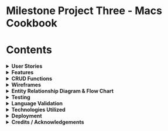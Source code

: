 # Milestone Project Three - Macs Cookbook
# Contents
<details>
<summary><b>User Stories<b></summary>

## Site ownership goals
The site was created for a fictional owner who requires a cookbook app for users to log in and share recipes for a community culinary experience.
## Visitor/User Goals
### Logged in user goals

As a logged in user, I would like to be able to contribute my own recipes to the site

As a logged in user, I would like to be able to adjust and delete the recipes I have submitted on the website at my own leisure

As a logged in user, I would like the flexibility to change my email and password when I need to

As a logged in user I would like to be able to navigate around the site structure easily and understand the layout of the site instinctively

As a logged user, I would like to be able to delete my account if I decide to leave the site at a later date

### Logged out user goals

As a logged out user, I would like to be able to access the register page to create an account and get feedback based on a successful registration

As a logged out user, I would like to be able to sign in and access the site

As a logged out user, I would like feedback on my form submissions and and confirmation of loggin out successfully

### Logged in admin goals

As an admin, I would like to be able to grant/remove admin access to trusted users on the site

As an admin, I would like to see which users currently have admin privileges on the site for a clear picture of who has access

As a admin, I would like to be able to police the site using my permissions as a way to edit/remove other users recipes if they are used inappropriately on the site.
</details>

<details>
<summary><b>Features</b></summary>

## Site wide
The implementation of a global navbar and footer to make a uniform user experience has been completed site wide
- As a logged in user I would like to be able to navigate around the site structure easily and understand the layout of the site instinctively
## Pre Login
The user experience is limited to only 2 pages before logging in, from here they can navigate to the login page or sign up page
## Home Page
On the home page, users can take the opportunity to view both their own created recipes, and also the communities additions to the site, the CRUD functionality on the home page is read only by design to ensure that the recipes of other users are protected and cannot be edited or deleted. If a user clicks on view recipe to expand this page, they can see a more in depth view of the recipe they have clicked, and if they are an administrator of the site or the owner of the recipe they will have access to edit or delete on that page.
## Account Page
In the account page the user is presented with a collapsible set of forms offering multiple functionalities
### Change Password
The user can opt to change the password in the database by supplying the app with the old password and the new request to take its place, the user is once again given a modal to confirm and guard against accidental changes. The act of supplying the old password is used as a security measure to prevent malicious intent on the site.
### Change email
In the email section of the page the user is presented with the current email address linked to the account for reference, they are given the option to change to a new email via a form and presented with a modal to confirm the selection and submit to the database. Due to the database model requiring each email to be unique, if the user requests an email already in the database it will reject the request and provide feedback to the user on the nature of the rejection.
### Delete account
The user is provided with an option to remove the account from the database after supplying the form with the email associated to their own account, the function queries the email provided with the current session user to prevent and foul play and only allow for the deletion of the logged in account.
## Recipes Page
In the recipes page, the user is able to view all recipe submissions made by themselves with the option to update the recipes and also to delete them.

Upon clicking the edit button, the user is directed to a prefilled form referencing all of the recipes current values, allowing the user to change whatever is neccessary and resubmit the form back to the database to be updated.

To ensure no accidental deletions of the recipes, a modal has been implemented requiring the user to confirm the attempt before the recipe is removed from the database
## Admin Features
On the admin page, an admin can add or remove access to admin features using the user email of the account needing the access using a simple form with a checkbox to add/remove privilege

The admin page also allows admins to view other admins on the site for clarity to protect against unwanted or unneccesary access of the privileges.

Additionally, having admin permission also lets users edit and delete recipes on the home page that they do not own to ensure compliance with site etiquette.

## Error Pages
### 404 Error
An error page was designed for a 404 error and allows the user to navigate back to the home page if logged in using a button on the page, if the user is not logged in it will direct them to the login page
### 500 Error
An error page was designed for a 500 error and allows the user to navigate back to the home page if logged in using a button on the page, if the user is not logged in it will direct them to the login page

## If/Else statement for admins
The site was built using an if else statement regarding admins and will only display the admin page on the navigation menu if the user does have admin permissions, if a non admin user tries to access this page via the URL they will be returned home and have a message flashed on screen to inform them they are not an administrator

## Features left to implement
### Forgot Password Form
A feature that can be implemented in the future would be the forgot password form, I would place this at the bottom of the login page and use the following steps to implement the feature.

- Fill email form
- Query database for email
- If it exists, connect to an API to send email and allow the user to change password using the change password function.
</details>

<details>
<summary><b>CRUD Functions</b></summary>

### Create
Sign In function
- As a logged out user, I would like to be able to sign in and access the site
- As a logged out user, I would like to be able to access the register page to create an account and get feedback based on a successful registration

Create recipe function
- As a logged in user, I would like to be able to contribute my own recipes to the site

### Read
Reads database to filter all recipes to home page

Reads database to filter current user recipe to recipes page

Reads database to filter first name to replace "Mac's Cookbook' in title

Reads database to supply email in account page

Verifies old email, password and current email before allowing changes on account page

Admins can view other admin users via the admin page
### Update
User can update recipes that is associated with their account
- As a logged in user, I would like to be able to adjust and delete the recipes I have submitted on the website at my own leisure

The user can change email addresses for the account if neccessary in the database
- As a logged in user, I would like the flexibility to change my email and password when I need t

The user can update the account password via the account page
- As a logged in user, I would like the flexibility to change my email and password when I need to

Toggle admin function
- As an admin, I would like to be able to grant/remove admin access to trusted users on the site

### Delete
The user has the option to remove/delete recipes from their account and the database

The user can delete the account from the website permanently
- As a logged user, I would like to be able to delete my account if I decide to leave the site at a later date
</details>

<details>
<summary><b>Wireframes</b></summary>

## Login
Wire frames of the login page were created to provide a positive user experience, offering clear contrasts and large font sizes with minimal clutter

![Login Desktop Wireframe](/cookbook/docs/Wireframes/Desktop/signin-desktop.png "Login Desktop Wireframe")

## Sign Up
The sign up page wireframe was created with the idea of keeping the screen clutter free and easy to read.

![Register Desktop Wireframe](/cookbook/docs/Wireframes/Desktop/signup-desktop.png "Register Desktop Wireframe")

## Home
The home wireframe was designed to allow for a display of community recipes and allow the user to browse freely for inspiration

![Home Desktop Wireframe](/cookbook/docs/Wireframes/Desktop/home-desktop.png "Home Desktop Wireframe")

## Recipes
The recipes page wireframe was designed to show the users recipes in a clear and uncluttered manner offering good contrast ratios and easy to read buttons

![Recipes Desktop Wireframe](/cookbook/docs/Wireframes/Desktop/recipes-desktop.png "Recipes Desktop Wireframe")

## Add a recipe
The add a recipe form was created with the intention of allowing the user to upload recipes in a simple manner providing the necessary information alongside verification of the submission

![Add recipes Desktop Wireframe](/cookbook/docs/Wireframes/Desktop/add-recipe-desktop.png "Add recipes Desktop Wireframe")

## Edit a recipe
The edit page was designed to be clear and concise with one form only. allowing the user to focus on the editing with minimal distractions

![Edit recipes Desktop Wireframe](/cookbook/docs/Wireframes/Desktop/edit-recipe-desktop.png "Edit recipes Desktop Wireframe")

## Account
The account page was designed to be collapsible to allow for minimal screen clutter when filling out forms in the page

![Account Desktop Wireframe](/cookbook/docs/Wireframes/Desktop/account-desktop.png "Account Desktop Wireframe")

## Admin
The admin page was designed to allow admin access on the site.

![Admin Desktop Wireframe](/cookbook/docs/Wireframes/Desktop/admin-desktop.png "Admin Desktop Wireframe")
## Expand Recipe 
The expand recipe page is active when clicking view on a recipe and queries the individual recipe for display on its own page for viewing.

![Expand recipe Desktop Wireframe](/cookbook/docs/Wireframes/Desktop/expand-recipe-desktop.png "Expand recipe Desktop Wireframe")
</details>
<details>
<summary><b>Entity Relationship Diagram & Flow Chart</b></summary>

## ERD Diagram

![ERD Diagram](/cookbook/docs/Diagrams/erd-diagram.png "ERD Diagram")

## Flow charts
### Login/Register
![Login flow chart](/cookbook/docs/Diagrams/login-chart.png "Login flow chart")

The login functionality of the site is presented to the user on page load alongside the sign up page in the navigation. The user is restricted to these pages until they are authenticated. If a user signs up to the site they are redirected on successful registration to the login page to continue the use of the site. 

### Delete Account
![Delete account flow chart](/cookbook/docs/Diagrams/delete-account-chart.png "Delete account flow chart")

The functionality regarding deleting an account begins at the account page once the user has logged in, the user must click the collapsible to show the delete account portion of the page and also confirm their intentions to delete by entering the email associated with that account. On form submission the backend queries the database using the current user ID and if the email written in the input field matched the current user email, the account is deleted.

### Email Changed
![Email changed flow chart](/cookbook/docs/Diagrams/email-changed-chart.png "Email changed flow chart")

The email change section of the site starts with displaying the users currently associated email with the site account, it then offers an input field for the user to submit a new email validated by the HTML before offering a modal to confirm the user choice. If the user clicks the modal the database will be queried and if no account is linked with the new email already, it will be assigned to the account. Otherwise feedback will be given to the user regarding the email being used.

### Password Change
![Password change flow chart](/cookbook/docs/Diagrams/password-change-chart.png "Password change flow chart")

The account page offers functionality for a password change to the user, the form required the user to confirm the current account password as verification of the intention to change the account, and also a new password to replace it. The database is then queried and if the current password matches the one in the database storage, it will be replaced by the new password.

### Add Recipe
![Add recipe flow chart](/cookbook/docs/Diagrams/add-recipe-chart.png "Add recipe flow chart")

The add recipe function is a simple form validated by HTML for the user to fill out. On submission of the form the database will commit the recipe to storage and reload the recipes page to show the new recipe as a card with the option to edit and delete.

### Edit Recipe
![Edit recipe flow chart](/cookbook/docs/Diagrams/edit-recipe-chart.png "Edit recipe flow chart")

Similar to the add recipe function the edit recipe uses the same form however targets the recipe ID passed to the function when clicking edit on a recipe card that the user owns. Users can only edit their own recipes.

### Delete Recipe
![Delete recipe flow chart](/cookbook/docs/Diagrams/delete-recipe-chart.png "Delete recipe flow chart")

The delete recipe function, much like the edit recipe is only available via the your recipes page and can only be used on a recipe that is owned by the current user, the function also has a modal to confirm deletion to prevent accidental deletes.

### Admin Toggle
The admin toggle function allows for a user to use the admin access panel to enable or disable additional permissions to users on the site, the checkbox next to the input field will (if ticked) enable permissions to the email submitted, if not checked and an email is submitted it will remove permissions. The function does not allow the user with the id of 1 to have permissions removed. 
</details>
<details>
<summary><b>Testing</b></summary>

## Wave testing
### 404
The 404 page was wave tested and reported the following.
![Wave testing 404](/cookbook/docs/testing/wave/desktop/wave-404-desktop.png "Wave testing 404")
### 500
The 500 page fed these stats back when wave tested
![Wave testing 500](/cookbook/docs/testing/wave/desktop/wave-500-desktop.png "Wave testing 500")
### Home
The home page gave the following results when ran through the wave tool
![Wave testing Home](/cookbook/docs/testing/wave/desktop/wave-home-desktop.png "Wave testing Home")
### Admin
The admin page reported the following results when using the wave tool.
![Wave testing Admin](/cookbook/docs/testing/wave/desktop/wave-admin-desktop.png "Wave testing Admin")
### Account
The account page was also waved, and returned these results
![Wave testing Account](/cookbook/docs/testing/wave/desktop/wave-account-desktop.png "Wave testing Account")
### Add Recipe
The add a recipe page returned the following
![Wave testing Add Recipe](/cookbook/docs/testing/wave/desktop/wave-add-recipe-desktop.png "Wave testing Add Recipe")
### Edit Recipe
The edit recipe page returned these results when waved
![Wave testing Edit Recipe](/cookbook/docs/testing/wave/desktop/wave-edit-recipe-desktop.png "Wave testing Edit Recipe")
### Recipes
The recipe page was waved and gave the below stats
![Wave testing Recipes](/cookbook/docs/testing/wave/desktop/wave-recipes-desktop.png "Wave testing Recipes")
### Sign up
The sign-up page also was ran through the tool, here are the results
![Wave testing Sign up](/cookbook/docs/testing/wave/desktop/wave-signup-desktop.png "Wave testing Sign up")
### Login
The login page returned the following results
![Wave testing Login](/cookbook/docs/testing/wave/desktop/wave-login-desktop.png "Wave testing Login")

## Lighthouse Testing
### Home
The website, in addition to using the wave tool was assessed using the Lighthouse technology of Google chrome, when using that technology on the home page it gave these stats.
![Lighthouse testing Home](/cookbook/docs/testing/lighthouse/home-lighthouse.png "Lighthouse testing Home")
### Admin
The admin page related the below stats when using the tool.
![Lighthouse testing Admin](/cookbook/docs/testing/lighthouse/admin-lighthouse.png "Lighthouse testing Admin")
### Account
the account page was also put in to lighthouse and returned these values.
![Lighthouse testing Account](/cookbook/docs/testing/lighthouse/account-lighthouse.png "Lighthouse testing Account")
### Add Recipe
When using Lighthouse on the add recipe page, it returns this analysis.
![Lighthouse testing Add Recipe](/cookbook/docs/testing/lighthouse/add-recipe-lighthouse.png "Lighthouse testing Add Recipe")
### Edit Recipe
The edit recipe page analysis from lighthouse is as follows.
![Lighthouse testing Edit Recipe](/cookbook/docs/testing/lighthouse/edit-recipe-lighthouse.png "Lighthouse testing Edit Recipe")
### Recipes
When assessing the recipes page in lighthouse, it returns these values.
![Lighthouse testing Recipes](/cookbook/docs/testing/lighthouse/recipes-lighthouse.png "Lighthouse testing Recipes")
### Sign up
The sign-up page was also assessed, the report purported the following. The page unfortunately did not return as high a score as the others majoritively due to unused JavaScript. These scripts are inherited from the base template as initializes site wide.
![Lighthouse testing Sign up](/cookbook/docs/testing/lighthouse/signup-lighthouse.png "Lighthouse testing Sign up")
### Login
The login page was also assessed and returned the following, again this page was negatively impacted during these tests by loading unused JavaScript on the page as a result of inheriting from the base template.
![Lighthouse testing Login](/cookbook/docs/testing/lighthouse/login-lighthouse.png "Lighthouse testing Login")
## Functional Testing
### Bugs

</details>
<details>
<summary>Language Validation</summary>

## HTML
The html parts of the website have been ran through validation software to ensure compliance with HTML standards on the web. You can see the reports below.
### Home
![Home HTML Validation](/cookbook/docs/testing/validators/html/home-html.png "Home HTML Validation")
### Account
![Account HTML Validation](/cookbook/docs/testing/validators/html/account-html.png "Account HTML Validation")
### Admin
![Admin HTML Validation](/cookbook/docs/testing/validators/html/admin-html.png "Admin HTML Validation")
### Recipes
![Recipes HTML Validation](/cookbook/docs/testing/validators/html/recipes-html.png "Recipes HTML Validation")
### Add Recipe
![Add Recipe HTML Validation](/cookbook/docs/testing/validators/html/add-recipe-html.png "Add Recipe HTML Validation")
### Edit Recipe
![Edit Recipe HTML Validation](/cookbook/docs/testing/validators/html/edit-recipe-html.png "Edit Recipe HTML Validation")
### Expand Recipe
#### Admin
![Expand Admin HTML Validation](/cookbook/docs/testing/validators/html/expand-recipe-admin-html.png "Expand Admin HTML Validation")
#### Non Admin
![Expand Non Admin HTML Validation](/cookbook/docs/testing/validators/html/expand-recipe-html.png "Expand Non Admin HTML Validation")
### Login
![Login HTML Validation](/cookbook/docs/testing/validators/html/login-html.png "Login HTML Validation")
### Sign Up
![Sign Up HTML Validation](/cookbook/docs/testing/validators/html/signup-html.png "Sign Up HTML Validation")

## CSS
The stylesheets were assessed using jigsaw to analyse CSS compliance with standard practises and returned the following.
![CSS Validation](/cookbook/docs/testing/validators/css/styles-css.png "CSS Validation")
## JavaScript/jQuery
The JavaScript/JQuery initialisation code was assessed using JSLint and returned the following.
![JS Validation](/cookbook/docs/testing/validators/js/initialiser-js.png "JS Validation")
## Python
The python code was ran through the validation software to ensure it is pep8 compliant and returned the following.
### Init
The init.py file returned 3 hints on validation, the hints were as follows:
1. Put white spaces around the operators. 

        app.register_blueprint(routes, url_prefix="/")

2. Put white spaces around the operators.

        app.register_blueprint(auth, url_prefix="/")

3. Add two empty lines in front of function definition

        @login_manager.user_loader

        def load_user(id):
        
            return User.query.get(int(id))

The whitespace hints refers to the slash for the url prefix

The line hint is caused by to the decorator above the function

![Auth Validation](/cookbook/docs/testing/validators/python/auth-pep8.png "Auth Validation")
### Auth
Auth file produced 6 hints in total for the following code snippets:
1. Put white spaces around the operators
2. Add two empty lines in front of function definition

        @auth.route('/login', methods = ['GET', 'POST'])

        def login():

3. Put white spaces around the operators
4. Add two empty lines in front of function definition

        @auth.route('/logout')

        @login_required

        def logout():

5. Put white spaces around the operators
6. Add two empty lines in front of function definition

        @auth.route('/signup', methods=['GET', 'POST'])

        def signup():

The whitespace hints refers to the slash before the route e.g "/login"

The line hints are caused due to the decorator above the function

![Auth Validation](/cookbook/docs/testing/validators/python/auth-pep8.png "Auth Validation")
### Models
The model evaluation returned 2 lines with hints, both lines returned were in regards to f strings returned by the model.

![Models Validation](/cookbook/docs/testing/validators/python/models-pep8.png "Models Validation")
### Routes
The routes function also returned 2 hints on lines regarding the length of statements inside of if statements, see below:

    if checkbox == 'on':

            user_exists.is_admin = True

            print(user_exists.first_name, user_exists.is_admin)

            db.session.commit()

            flash('User is now an admin', category="success")

            return redirect(url_for('routes.admin'))

The second if statements is as follows:

    if admin.is_admin:

            name = f"{admin.first_name} {admin.last_name}"

            current_admin_names.append(name)

            current_admin_names.sort()

![Routes Validation](/cookbook/docs/testing/validators/python/routes-pep8.png "Routes Validation")
</details>
<details>
<summary><b>Technologies Utilized</b></summary>

# Technologies Utilised
## HTML
HTML5 Was used to create the front end skeleton of the website, semantic HTML in the form of Head, Nav, Main and Footer tags were used to create appropriate structure.
## CSS
Custom CSS styles were utilised to resize and reposition some elements on the site in order to maximise the user experience.
### Materialize Framework
The Materialize Framework was used in order to allow for easy to put together structures and fast styles to create a better user experience for the user.
## JavaScript/JQuery
### Materialize Framework
The Materialize Framework was also used in the form of JQuery to initialize some of the components used from the framework such as carousels and collapsible menus
## Python
### Flask Framework
The Flask Framework was used to create and initialise the app in order to run the server and to navigate through the site using routing and login functionality.
### Jinja Templating
Jinja Templating was used alongside Flask modules in order to create Python implementation in the html files rendered by the app
## External utility
### Font Awesome
Font Awesome was used to generate icons for the website and to style the links in a more reader friendly fashion

</details>
<details>
<summary><b>Deployment</b></summary>

## GitHub version control

The site was created using the template provided by code institute regarding milestone project 3. The code was written in gitpod and pushed using the gitpod source control option on the side bar of the application.

### Github Pages
- Adding it to Github Pages
- To create the live link for the site, github pages was used in the following way.
- Navigate to settings
- Click on the Pages tab
- Select the branch "main"
- This will generate the link to the live site when created.
- Click Save

### Cloning
- Select the github repository to clone.
- Click on the code button to access the dropdown menu.
- Download the file then open with IDE or copy Git URL from the HTTPS dialogue box.
- Open the console window in the IDE of your choice.
- Use the 'git clone' command inside the terminal and follow the command with the url you wish to clone.
- A clone of the project will be created locally on your machine.

## Deployment to Heroku

</details>

<details>
<summary><b>Credits / Acknowledgements</b></summary>

## Books
During the creation of this site I used the book "Building Web Apps with Python and Flask" by Malhar Lathkar for help troubleshooting and general tips on creating the site

## Code
Code written inside the files was written by myself solely with the exception of components and javascript to utilize the respective components, in which I gained the structure through the materialize framework was used.

Site made for educational purposes only for assessment by Code Institute
